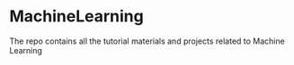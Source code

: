 # MachineLearning
The repo contains all the tutorial materials and projects related to Machine Learning
